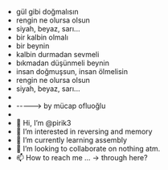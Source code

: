 - gül gibi doğmalısın
- rengin ne olursa olsun
- siyah, beyaz, sarı...
- bir kalbin olmalı
- bir beynin
- kalbin durmadan sevmeli
- bıkmadan düşünmeli beynin
- insan doğmuşsun, insan ölmelisin
- rengin ne olursa olsun
- siyah, beyaz, sarı...
- 
- -----> by mücap ofluoğlu
- 
- 👋 Hi, I’m @pirik3
- 👀 I’m interested in reversing and memory
- 🌱 I’m currently learning assembly
- 💞️ I’m looking to collaborate on nothing atm.
- 📫 How to reach me ... -> through here?

<!---
pirik3/pirik3 is a ✨ special ✨ repository because its `README.md` (this file) appears on your GitHub profile.
You can click the Preview link to take a look at your changes.
--->
